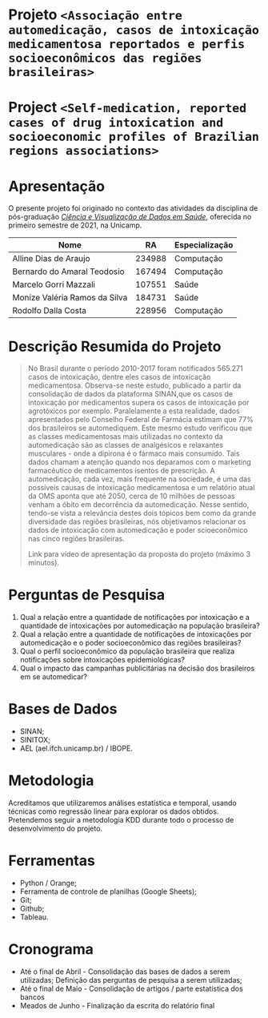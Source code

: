 # Projeto `<Associação entre automedicação, casos de intoxicação medicamentosa reportados e perfis socioeconômicos das regiões brasileiras>`
# Project `<Self-medication, reported cases of drug intoxication and socioeconomic profiles of Brazilian regions associations>`

# Apresentação

O presente projeto foi originado no contexto das atividades da disciplina de pós-graduação [*Ciência e Visualização de Dados em Saúde*](https://github.com/datasci4health/home), oferecida no primeiro semestre de 2021, na Unicamp.

|Nome  | RA | Especialização|
|--|--|--|
| Alline Dias de Araujo  | 234988  | Computação|
| Bernardo do Amaral Teodosio  | 167494  | Computação|
| Marcelo Gorri Mazzali  | 107551  | Saúde|
| Moníze Valéria Ramos da Silva  | 184731  | Saúde|
| Rodolfo Dalla Costa  | 228956  | Computação|


# Descrição Resumida do Projeto
> No Brasil durante o período 2010-2017 foram notificados 565.271 casos de intoxicação, dentre eles casos de intoxicação medicamentosa. Observa-se neste estudo, publicado a partir da consolidação de dados da plataforma SINAN,que os casos de intoxicação por medicamentos supera os casos de intoxicação por agrotóxicos por exemplo. Paralelamente a esta realidade, dados apresentados pelo Conselho Federal de Farmácia estimam que 77% dos brasileiros se automediquem. Este mesmo estudo verificou que as classes medicamentosas mais utilizadas no contexto da automedicação são as classes de analgésicos e relaxantes musculares - onde a dipirona é o fármaco mais consumido. Tais dados chamam a atenção quando nos deparamos com o marketing farmacêutico de medicamentos isentos de prescrição. A automedicação, cada vez, mais frequente na sociedade, é uma das possíveis causas de intoxicação medicamentosa e um relatório atual da OMS aponta que até 2050, cerca de 10 milhões de pessoas venham a óbito em decorrência da automedicação. Nesse sentido, tendo-se vista a relevância destes dois tópicos bem como da grande diversidade das regiões brasileiras, nós objetivamos relacionar os dados de intoxicação com automedicação e poder scioeconômico nas cinco regiões brasileiras.
> 
> Link para vídeo de apresentação da proposta do projeto (máximo 3 minutos).

# Perguntas de Pesquisa
1. Qual a relação entre a quantidade de notificações por intoxicação e a quantidade de intoxicações por automedicação na população brasileira?
1. Qual a relação entre a quantidade de notificações de intoxicações por automedicação e o poder socioeconômico das regiões brasileiras?
1. Qual o perfil socioeconômico da população brasileira que realiza notificações sobre intoxicações epidemiológicas?
1. Qual o impacto das campanhas publicitárias na decisão dos brasileiros em se automedicar?


# Bases de Dados
- SINAN;
- SINITOX;
- AEL (ael.ifch.unicamp.br) / IBOPE.


# Metodologia
Acreditamos que utilizaremos análises estatística e temporal, usando técnicas como regressão linear para explorar os dados obtidos. Pretendemos seguir a metodologia KDD durante todo o processo de desenvolvimento do projeto.

# Ferramentas
- Python / Orange;
- Ferramenta de controle de planilhas (Google Sheets);
- Git;
- Github;
- Tableau.


# Cronograma
- Até o final de Abril - Consolidação das bases de dados a serem utilizadas; Definição das perguntas de pesquisa a serem utilizadas;
- Até o final de Maio - Consolidação de artigos / parte estatística dos bancos
- Meados de Junho - Finalização da escrita do relatório final
